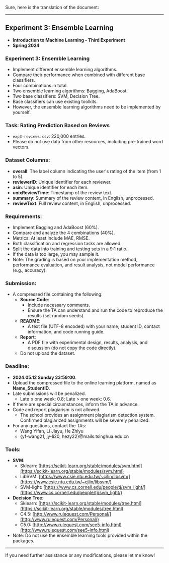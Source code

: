 Sure, here is the translation of the document:

---

## Experiment 3: Ensemble Learning

- **Introduction to Machine Learning - Third Experiment**
- **Spring 2024**

### Experiment 3: Ensemble Learning

- Implement different ensemble learning algorithms.
- Compare their performance when combined with different base classifiers.
- Four combinations in total.
- Two ensemble learning algorithms: Bagging, AdaBoost.
- Two base classifiers: SVM, Decision Tree.
- Base classifiers can use existing toolkits.
- However, the ensemble learning algorithms need to be implemented by yourself.

### Task: Rating Prediction Based on Reviews

- `exp3-reviews.csv`: 220,000 entries.
- Please do not use data from other resources, including pre-trained word vectors.

### Dataset Columns:

- **overall**: The label column indicating the user's rating of the item (from 1 to 5).
- **reviewerID**: Unique identifier for each reviewer.
- **asin**: Unique identifier for each item.
- **unixReviewTime**: Timestamp of the review text.
- **summary**: Summary of the review content, in English, unprocessed.
- **reviewText**: Full review content, in English, unprocessed.

### Requirements:

- Implement Bagging and AdaBoost (60%).
- Compare and analyze the 4 combinations (40%).
- Metrics: At least include MAE, RMSE.
- Both classification and regression tasks are allowed.
- Split the data into training and testing sets in a 9:1 ratio.
- If the data is too large, you may sample it.
- Note: The grading is based on your implementation method, performance evaluation, and result analysis, not model performance (e.g., accuracy).

### Submission:

- A compressed file containing the following:
  - **Source Code**:
    - Include necessary comments.
    - Ensure the TA can understand and run the code to reproduce the results (set random seeds).
  - **README**:
    - A text file (UTF-8 encoded) with your name, student ID, contact information, and code running guide.
  - **Report**:
    - A PDF file with experimental design, results, analysis, and discussion (do not copy the code directly).
  - Do not upload the dataset.

### Deadline:

- **2024.05.12 Sunday 23:59:00**.
- Upload the compressed file to the online learning platform, named as **Name_StudentID**.
- Late submissions will be penalized.
  - Late ≤ one week: 0.8; Late > one week: 0.6.
- If there are special circumstances, inform the TA in advance.
- Code and report plagiarism is not allowed.
  - The school provides an assignment plagiarism detection system. Confirmed plagiarized assignments will be severely penalized.
- For any questions, contact the TAs:
  - Wang Yifan, Li Jiayu, He Zhiyu
  - {yf-wang21, jy-li20, hezy22}@mails.tsinghua.edu.cn

### Tools:

- **SVM**:
  - Sklearn: [https://scikit-learn.org/stable/modules/svm.html](https://scikit-learn.org/stable/modules/svm.html)
  - LibSVM: [https://www.csie.ntu.edu.tw/~cjlin/libsvm/](https://www.csie.ntu.edu.tw/~cjlin/libsvm/)
  - SVM-light: [https://www.cs.cornell.edu/people/tj/svm_light/](https://www.cs.cornell.edu/people/tj/svm_light/)
- **Decision Tree**:
  - Sklearn: [https://scikit-learn.org/stable/modules/tree.html](https://scikit-learn.org/stable/modules/tree.html)
  - C4.5: [http://www.rulequest.com/Personal/](http://www.rulequest.com/Personal/)
  - C5.0: [http://www.rulequest.com/see5-info.html](http://www.rulequest.com/see5-info.html)
- Note: Do not use the ensemble learning tools provided within the packages.

---

If you need further assistance or any modifications, please let me know!